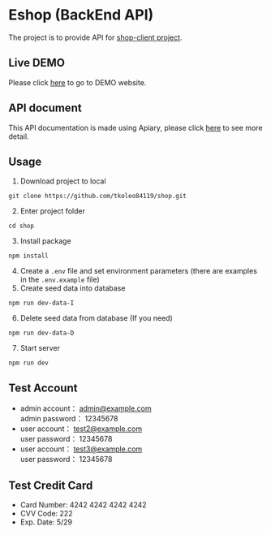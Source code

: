 # Eshop (BackEnd API)
The project is to provide API for [shop-client project](https://github.com/tkoleo84119/shop-client).

## Live DEMO
Please click [here](https://kerwin-eshop.netlify.app/) to go to DEMO website.

## API document
This API documentation is made using Apiary, please click [here](https://eshopapi7.docs.apiary.io/#reference/0) to see more detail.

## Usage
1. Download project to local
```
git clone https://github.com/tkoleo84119/shop.git
```
2. Enter project folder
```
cd shop
```
3. Install package
```
npm install
```
4. Create a `.env` file and set environment parameters (there are examples in the `.env.example` file)
5. Create seed data into database
```
npm run dev-data-I
```
6. Delete seed data from database (If you need)
```
npm run dev-data-D
```
7. Start server
```
npm run dev
```

## Test Account
* admin account： admin@example.com  
  admin password： 12345678
* user account： test2@example.com  
  user password： 12345678
* user account： test3@example.com  
  user password： 12345678  

## Test Credit Card
* Card Number: 4242 4242 4242 4242
* CVV Code: 222
* Exp. Date: 5/29
